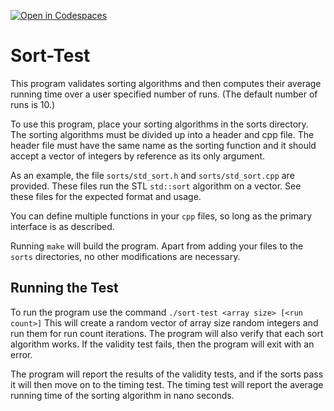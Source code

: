 [![Open in Codespaces](https://classroom.github.com/assets/launch-codespace-2972f46106e565e64193e422d61a12cf1da4916b45550586e14ef0a7c637dd04.svg)](https://classroom.github.com/open-in-codespaces?assignment_repo_id=20716223)
# Sort-Test
This program validates sorting algorithms and then computes their average
running time over a user specified number of runs. (The default number of runs
is 10.)

To use this program, place your sorting algorithms in the sorts directory. The
sorting algorithms must be divided up into a header and cpp file. The header file
must have the same name as the sorting function and it should accept a vector of
integers by reference as its only argument.

As an example, the file `sorts/std_sort.h` and `sorts/std_sort.cpp` are provided.
These files run the STL `std::sort` algorithm on a vector. See these files for
the expected format and usage.

You can define multiple functions in your `cpp` files, so long as the primary
interface is as described.

Running `make` will build the program. Apart from adding your files to the
`sorts` directories, no other modifications are necessary. 

## Running the Test
To run the program use the command `./sort-test <array size> [<run count>]`
This will create a random vector of array size random integers and run them
for run count iterations. The program will also verify that each sort algorithm
works. If the validity test fails, then the program will exit with an error.

The program will report the results of the validity tests, and if the sorts pass
it will then move on to the timing test. The timing test will report the average
running time of the sorting algorithm in nano seconds.